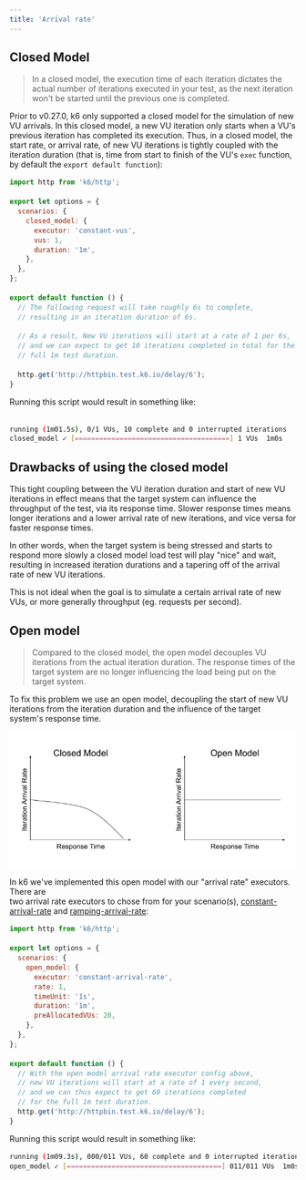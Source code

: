 ```yaml
---
title: 'Arrival rate'
---
```


## Closed Model

> In a closed model, the execution time of each iteration dictates the actual
> number of iterations executed in your test, as the next iteration won't be started
> until the previous one is completed.

Prior to v0.27.0, k6 only supported a closed model for the simulation of new VU arrivals.
In this closed model, a new VU iteration only starts when a VU's previous iteration has
completed its execution. Thus, in a closed model, the start rate, or arrival rate, of
new VU iterations is tightly coupled with the iteration duration (that is, time from start
to finish of the VU's `exec` function, by default the `export default function`):

<div class="code-group" data-props='{"labels": [ "closed-model.js" ], "lineNumbers": "[true]"}'>

```js
import http from 'k6/http';

export let options = {
  scenarios: {
    closed_model: {
      executor: 'constant-vus',
      vus: 1,
      duration: '1m',
    },
  },
};

export default function () {
  // The following request will take roughly 6s to complete,
  // resulting in an iteration duration of 6s.

  // As a result, New VU iterations will start at a rate of 1 per 6s,
  // and we can expect to get 10 iterations completed in total for the
  // full 1m test duration.

  http.get('http://httpbin.test.k6.io/delay/6');
}
```

</div>

Running this script would result in something like:

```bash

running (1m01.5s), 0/1 VUs, 10 complete and 0 interrupted iterations
closed_model ✓ [======================================] 1 VUs  1m0s

```

## Drawbacks of using the closed model

This tight coupling between the VU iteration duration and start of new VU iterations
in effect means that the target system can influence the throughput of the test, via
its response time. Slower response times means longer iterations and a lower arrival
rate of new iterations, and vice versa for faster response times.

In other words, when the target system is being stressed and starts to respond more
slowly a closed model load test will play "nice" and wait, resulting in increased
iteration durations and a tapering off of the arrival rate of new VU iterations.

This is not ideal when the goal is to simulate a certain arrival rate of new VUs,
or more generally throughput (eg. requests per second).

## Open model

> Compared to the closed model, the open model decouples VU iterations from
> the actual iteration duration. The response times of the target system are no longer
> influencing the load being put on the target system.

To fix this problem we use an open model, decoupling the start of new VU iterations
from the iteration duration and the influence of the target system's response time.

![Arrival rate closed/open models](../images/Scenarios/arrival-rate-open-closed-model.png)

In k6 we've implemented this open model with our "arrival rate" executors. There are  
two arrival rate executors to chose from for your scenario(s),
[constant-arrival-rate](/using-k6/scenarios/executors/constant-arrival-rate) and [ramping-arrival-rate](/using-k6/scenarios/executors/ramping-arrival-rate):

<div class="code-group" data-props='{"labels": [ "open-model.js" ], "lineNumbers": "[true]"}'>

```js
import http from 'k6/http';

export let options = {
  scenarios: {
    open_model: {
      executor: 'constant-arrival-rate',
      rate: 1,
      timeUnit: '1s',
      duration: '1m',
      preAllocatedVUs: 20,
    },
  },
};

export default function () {
  // With the open model arrival rate executor config above,
  // new VU iterations will start at a rate of 1 every second,
  // and we can thus expect to get 60 iterations completed
  // for the full 1m test duration.
  http.get('http://httpbin.test.k6.io/delay/6');
}
```

</div>

Running this script would result in something like:

```bash
running (1m09.3s), 000/011 VUs, 60 complete and 0 interrupted iterations
open_model ✓ [======================================] 011/011 VUs  1m0s  1 iters/s
```
